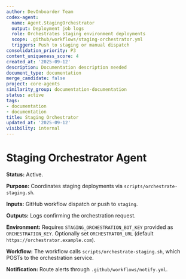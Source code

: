 ```yaml
---
author: DevOnboarder Team
codex-agent:
  name: Agent.StagingOrchestrator
  output: Deployment job logs
  role: Orchestrates staging environment deployments
  scope: .github/workflows/staging-orchestrator.yml
  triggers: Push to staging or manual dispatch
consolidation_priority: P3
content_uniqueness_score: 4
created_at: '2025-09-12'
description: Documentation description needed
document_type: documentation
merge_candidate: false
project: core-agents
similarity_group: documentation-documentation
status: active
tags:
- documentation
- documentation
title: Staging Orchestrator
updated_at: '2025-09-12'
visibility: internal
---
```


# Staging Orchestrator Agent

**Status:** Active.

**Purpose:** Coordinates staging deployments via `scripts/orchestrate-staging.sh`.

**Inputs:** GitHub workflow dispatch or push to `staging`.

**Outputs:** Logs confirming the orchestration request.

**Environment:** Requires `STAGING_ORCHESTRATION_BOT_KEY` provided as `ORCHESTRATION_KEY`. Optionally set `ORCHESTRATOR_URL` (default `https://orchestrator.example.com`).

**Workflow:** The workflow calls `scripts/orchestrate-staging.sh`, which POSTs to the orchestration service.

**Notification:** Route alerts through `.github/workflows/notify.yml`.
